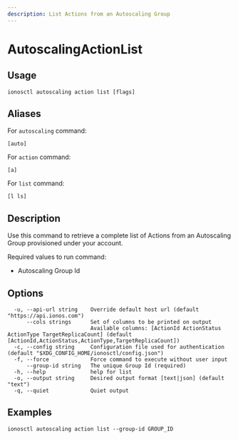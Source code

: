 ```yaml
---
description: List Actions from an Autoscaling Group
---
```


# AutoscalingActionList

## Usage

```text
ionosctl autoscaling action list [flags]
```

## Aliases

For `autoscaling` command:

```text
[auto]
```

For `action` command:

```text
[a]
```

For `list` command:

```text
[l ls]
```

## Description

Use this command to retrieve a complete list of Actions from an Autoscaling Group provisioned under your account.

Required values to run command:

* Autoscaling Group Id

## Options

```text
  -u, --api-url string    Override default host url (default "https://api.ionos.com")
      --cols strings      Set of columns to be printed on output 
                          Available columns: [ActionId ActionStatus ActionType TargetReplicaCount] (default [ActionId,ActionStatus,ActionType,TargetReplicaCount])
  -c, --config string     Configuration file used for authentication (default "$XDG_CONFIG_HOME/ionosctl/config.json")
  -f, --force             Force command to execute without user input
      --group-id string   The unique Group Id (required)
  -h, --help              help for list
  -o, --output string     Desired output format [text|json] (default "text")
  -q, --quiet             Quiet output
```

## Examples

```text
ionosctl autoscaling action list --group-id GROUP_ID
```

